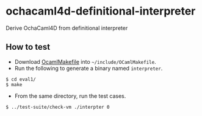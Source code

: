# ochacaml4d-definitional-interpreter
Derive OchaCaml4D from definitional interpreter

## How to test

- Download [OcamlMakefile](https://github.com/mmottl/ocaml-makefile/blob/master/OCamlMakefile) into `~/include/OCamlMakefile`.
- Run the following to generate a binary named `interpreter`.

```shell
$ cd eval1/
$ make
```

- From the same directory, run the test cases.

```shell
$ ../test-suite/check-vm ./interpter 0
```